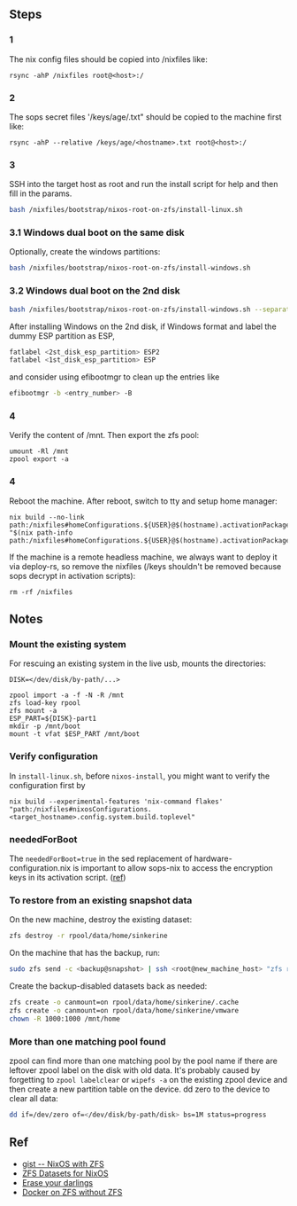 ## Steps
### 1
The nix config files should be copied into /nixfiles like:
```
rsync -ahP /nixfiles root@<host>:/
```

### 2
The sops secret files '/keys/age/<hostname>.txt" should be copied to the machine first like:
```
rsync -ahP --relative /keys/age/<hostname>.txt root@<host>:/
```

### 3
SSH into the target host as root and run the install script for help and then fill in the params.

``` sh
bash /nixfiles/bootstrap/nixos-root-on-zfs/install-linux.sh
```

### 3.1 Windows dual boot on the same disk
Optionally, create the windows partitions:

``` sh
bash /nixfiles/bootstrap/nixos-root-on-zfs/install-windows.sh
```

### 3.2 Windows dual boot on the 2nd disk

``` sh
bash /nixfiles/bootstrap/nixos-root-on-zfs/install-windows.sh --separate_esp
```

After installing Windows on the 2nd disk, if Windows format and label the dummy ESP partition as ESP,

``` sh
fatlabel <2st_disk_esp_partition> ESP2
fatlabel <1st_disk_esp_partition> ESP
```

and consider using efibootmgr to clean up the entries like

``` sh
efibootmgr -b <entry_number> -B
```

### 4
Verify the content of /mnt. Then export the zfs pool:
```
umount -Rl /mnt
zpool export -a
```

### 4
Reboot the machine. After reboot, switch to tty and setup home manager:
```
nix build --no-link path:/nixfiles#homeConfigurations.${USER}@$(hostname).activationPackage
"$(nix path-info path:/nixfiles#homeConfigurations.${USER}@$(hostname).activationPackage)"/activate
```

If the machine is a remote headless machine, we always want to deploy it via deploy-rs, so remove the nixfiles (/keys shouldn't be removed because sops decrypt in activation scripts):
```
rm -rf /nixfiles
```

## Notes
### Mount the existing system
For rescuing an existing system in the live usb, mounts the directories:
```
DISK=</dev/disk/by-path/...>

zpool import -a -f -N -R /mnt
zfs load-key rpool
zfs mount -a
ESP_PART=${DISK}-part1
mkdir -p /mnt/boot
mount -t vfat $ESP_PART /mnt/boot
```

### Verify configuration
In `install-linux.sh`, before `nixos-install`, you might want to verify the configuration first by
```
nix build --experimental-features 'nix-command flakes' "path:/nixfiles#nixosConfigurations.<target_hostname>.config.system.build.toplevel"
```

### neededForBoot
The `neededForBoot=true` in the sed replacement of hardware-configuration.nix is important to allow sops-nix to access the encryption keys in its activation script. ([ref](https://github.com/Mic92/sops-nix/issues/24))

### To restore from an existing snapshot data

On the new machine, destroy the existing dataset:
``` sh
zfs destroy -r rpool/data/home/sinkerine
```

On the machine that has the backup, run:
``` sh
sudo zfs send -c <backup@snapshot> | ssh <root@new_machine_host> "zfs recv rpool/data/home/sinkerine"
```

Create the backup-disabled datasets back as needed:

``` sh
zfs create -o canmount=on rpool/data/home/sinkerine/.cache
zfs create -o canmount=on rpool/data/home/sinkerine/vmware
chown -R 1000:1000 /mnt/home
```
### More than one matching pool found
zpool can find more than one matching pool by the pool name if there are leftover zpool label on the disk with old data. It's probably caused by forgetting to `zpool labelclear` or `wipefs -a` on the existing zpool device and then create a new partition table on the device. dd zero to the device to clear all data:

``` sh
dd if=/dev/zero of=</dev/disk/by-path/disk> bs=1M status=progress
```

## Ref
- [gist -- NixOS with ZFS](https://gist.github.com/lucasvo/35e0745b72dd384dcb9b9ee5bae5fecb)
- [ZFS Datasets for NixOS](https://grahamc.com/blog/nixos-on-zfs)
- [Erase your darlings ](https://grahamc.com/blog/erase-your-darlings)
- [Docker on ZFS without ZFS](https://www.dominicdoty.com/2020/10/24/dockeronzvol.html)
